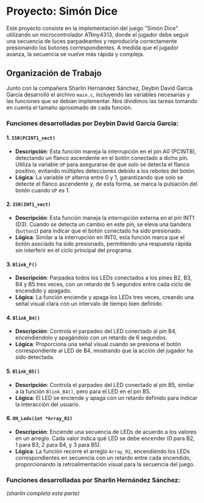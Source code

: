 # Proyecto: Simón Dice

Este proyecto consiste en la implementación del juego "Simón Dice" utilizando un microcontrolador ATtiny4313, donde el jugador debe seguir una secuencia de luces parpadeantes y reproducirla correctamente presionando los botones correspondientes. A medida que el jugador avanza, la secuencia se vuelve más rápida y compleja.

## Organización de Trabajo

Junto con la compañera Sharlin Hernández Sánchez, Deybin David García García desarrolló el archivo `main.c`, incluyendo las variables necesarias y las funciones que se debían implementar. Nos dividimos las tareas tomando en cuenta el tamaño aproximado de cada función.

### Funciones desarrolladas por Deybin David García García:

#### 1. `ISR(PCINT1_vect)`
- **Descripción**: Esta función maneja la interrupción en el pin A0 (PCINT8), detectando un flanco ascendente en el botón conectado a dicho pin. Utiliza la variable `UP` para asegurarse de que solo se detecta el flanco positivo, evitando múltiples detecciones debido a los rebotes del botón.
- **Lógica**: La variable `UP` alterna entre 0 y 1, garantizando que solo se detecte el flanco ascendente y, de esta forma, se marca la pulsación del botón cuando `UP` es 1.

#### 2. `ISR(INT1_vect)`
- **Descripción**: Esta función maneja la interrupción externa en el pin INT1 (D3). Cuando se detecta un cambio en este pin, se eleva una bandera (`button1`) para indicar que el botón conectado ha sido presionado.
- **Lógica**: Similar a la interrupción en INT0, esta función marca que el botón asociado ha sido presionado, permitiendo una respuesta rápida sin interferir en el ciclo principal del programa.

#### 3. `Blink_F()`
- **Descripción**: Parpadea todos los LEDs conectados a los pines B2, B3, B4 y B5 tres veces, con un retardo de 5 segundos entre cada ciclo de encendido y apagado.
- **Lógica**: La función enciende y apaga los LEDs tres veces, creando una señal visual clara con un intervalo de tiempo bien definido.

#### 4. `Blink_B4()`
- **Descripción**: Controla el parpadeo del LED conectado al pin B4, encendiéndolo y apagándolo con un retardo de 6 segundos.
- **Lógica**: Proporciona una señal visual cuando se presiona el botón correspondiente al LED de B4, mostrando que la acción del jugador ha sido detectada.

#### 5. `Blink_B5()`
- **Descripción**: Controla el parpadeo del LED conectado al pin B5, similar a la función `Blink_B4()`, pero para el LED en el pin B5.
- **Lógica**: El LED se enciende y apaga con un retardo definido para indicar la interacción del usuario.

#### 6. `ON_Leds(int *Array_R2)`
- **Descripción**: Enciende una secuencia de LEDs de acuerdo a los valores en un arreglo. Cada valor indica qué LED se debe encender (0 para B2, 1 para B3, 2 para B4, y 3 para B5).
- **Lógica**: La función recorre el arreglo `Array_R2`, encendiendo los LEDs correspondientes en secuencia con un retardo entre cada encendido, proporcionando la retroalimentación visual para la secuencia del juego.

### Funciones desarrolladas por Sharlin Hernández Sánchez:

_(sharlin completa esta parte)_

